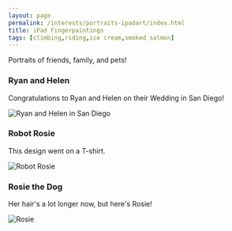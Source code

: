 ```yaml
---
layout: page
permalink: /interests/portraits-ipadart/index.html
title: iPad Fingerpaintings
tags: [climbing,riding,ice cream,smoked salmon]
---
```


Portraits of friends, family, and pets!

### Ryan and Helen

Congratulations to Ryan and Helen on their Wedding in San Diego!

![Ryan and Helen in San Diego](ryan-hoi.png)

### Robot Rosie

This design went on a T-shirt.

![Robot Rosie](robot-rosie.png)

### Rosie the Dog

Her hair's a lot longer now, but here's Rosie!

![Rosie](rosie.jpg)
